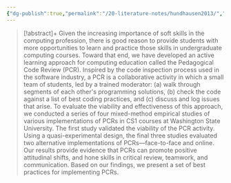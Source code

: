 ```yaml
---
{"dg-publish":true,"permalink":"/20-literature-notes/hundhausen2013/","title":"Talking about code - Integrating pedagogical code reviews into early computing courses","tags":["computer-science","peer-assessment"],"noteIcon":"","created":"2024.08.30 17:34","updated":"2024.09.09 16:17"}
---
```



> [!abstract]+
> Given the increasing importance of soft skills in the computing profession, there is good reason to provide students with more opportunities to learn and practice those skills in undergraduate computing courses. Toward that end, we have developed an active learning approach for computing education called the Pedagogical Code Review (PCR). Inspired by the code inspection process used in the software industry, a PCR is a collaborative activity in which a small team of students, led by a trained moderator: (a) walk through segments of each other's programming solutions, (b) check the code against a list of best coding practices, and (c) discuss and log issues that arise. To evaluate the viability and effectiveness of this approach, we conducted a series of four mixed-method empirical studies of various implementations of PCRs in CS1 courses at Washington State University. The first study validated the viability of the PCR activity. Using a quasi-experimental design, the final three studies evaluated two alternative implementations of PCRs—face-to-face and online. Our results provide evidence that PCRs can promote positive attitudinal shifts, and hone skills in critical review, teamwork, and communication. Based on our findings, we present a set of best practices for implementing PCRs.
